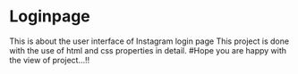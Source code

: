 # Loginpage
This is about the user interface of Instagram login page
This project is done with the use of html and css properties in detail.
#Hope you are happy with the view of project...!!
